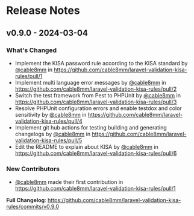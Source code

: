 # Release Notes

## v0.9.0 - 2024-03-04

### What's Changed

* Implement the KISA password rule according to the KISA standard by [@cable8mm](https://github.com/cable8mm) in https://github.com/cable8mm/laravel-validation-kisa-rules/pull/1
* Implement multi language error messages by [@cable8mm](https://github.com/cable8mm) in https://github.com/cable8mm/laravel-validation-kisa-rules/pull/2
* Switch the test framework from Pest to PHPUnit by [@cable8mm](https://github.com/cable8mm) in https://github.com/cable8mm/laravel-validation-kisa-rules/pull/3
* Resolve PHPUnit configuration errors and enable testdox and color sensitivity by [@cable8mm](https://github.com/cable8mm) in https://github.com/cable8mm/laravel-validation-kisa-rules/pull/4
* Implement git hub actions for testing building and generating changelogs by [@cable8mm](https://github.com/cable8mm) in https://github.com/cable8mm/laravel-validation-kisa-rules/pull/5
* Edit the README to explain about KISA by [@cable8mm](https://github.com/cable8mm) in https://github.com/cable8mm/laravel-validation-kisa-rules/pull/6

### New Contributors

* [@cable8mm](https://github.com/cable8mm) made their first contribution in https://github.com/cable8mm/laravel-validation-kisa-rules/pull/1

**Full Changelog**: https://github.com/cable8mm/laravel-validation-kisa-rules/commits/v0.9.0
